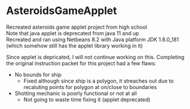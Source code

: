 # AsteroidsGameApplet

Recreated asteroids game applet project from high school  
Note that java applet is deprecated from java 11 and up  
Recreated and ran using Netbeans 8.2 with Java platform JDK 1.8.0_181 (which somehow still has the applet library working in it)
  
Since applet is depricated, I will not continue working on this. Completing the original instruction packet for this project had a few flaws:  
- No bounds for ship
  - Fixed although since ship is a polygon, it streaches out due to recaluting points for polygon at on/close to boundaries 
- Shotting mechanic is poorly functional or not at all
  - Not going to waste time fixing it (applet deprecated)
